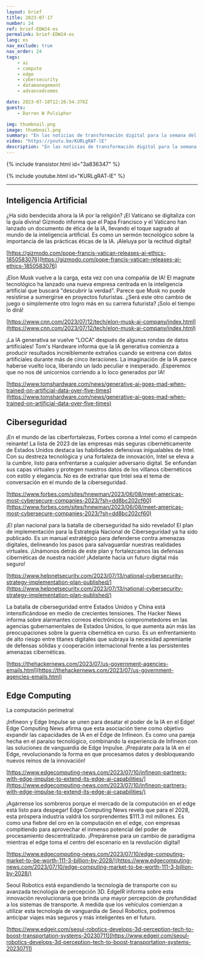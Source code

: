 ```yaml
---
layout: brief
title: 2023-07-17
number: 24
ref: brief-EDW24-es
permalink: brief-EDW24-es
lang: es
nav_exclude: true
nav_order: 24
tags:
    - ai
    - compute
    - edge
    - cybersecurity
    - datamanagement
    - advancedcomms

date: 2023-07-18T12:26:54.376Z
guests:
    - Darren W Pulsipher

img: thumbnail.png
image: thumbnail.png
summary: "En las noticias de transformación digital para la semana del 17 de julio de 2023, el Papa Francisco ofrece orientación sobre ética en la inteligencia artificial, Intel sigue siendo la fortaleza cibernética de América y el mercado de la computación en el borde está listo para despegar."
video: "https://youtu.be/KURLgRAT-lE"
description: "En las noticias de transformación digital para la semana del 17 de julio de 2023, el Papa Francisco ofrece orientación sobre ética en la inteligencia artificial, Intel sigue siendo la fortaleza cibernética de América y el mercado de la computación en el borde está listo para despegar."
---
```



{% include transistor.html id="3a836347" %}



{% include youtube.html id="KURLgRAT-lE" %}


---


## Inteligencia Artificial

¿Ha sido bendecida ahora la IA por la religión? ¡El Vaticano se digitaliza con la guía divina! Gizmodo informa que el Papa Francisco y el Vaticano han lanzado un documento de ética de la IA, llevando el toque sagrado al mundo de la inteligencia artificial. Es como un sermón tecnológico sobre la importancia de las prácticas éticas de la IA. ¡Aleluya por la rectitud digital!

[https://gizmodo.com/pope-francis-vatican-releases-ai-ethics-1850583076](https://gizmodo.com/pope-francis-vatican-releases-ai-ethics-1850583076)

¡Elon Musk vuelve a la carga, esta vez con una compañía de IA! El magnate tecnológico ha lanzado una nueva empresa centrada en la inteligencia artificial que buscará "descubrir la verdad". Parece que Musk no puede resistirse a sumergirse en proyectos futuristas. ¿Será este otro cambio de juego o simplemente otro logro más en su carrera futurista? ¡Solo el tiempo lo dirá!

[https://www.cnn.com/2023/07/12/tech/elon-musk-ai-company/index.html](https://www.cnn.com/2023/07/12/tech/elon-musk-ai-company/index.html)

¡La IA generativa se vuelve "LOCA" después de algunas rondas de datos artificiales! Tom's Hardware informa que la IA generativa comienza a producir resultados increíblemente extraños cuando se entrena con datos artificiales durante más de cinco iteraciones. La imaginación de la IA parece haberse vuelto loca, liberando un lado peculiar e inesperado. ¡Esperemos que no nos dé unicornios corriendo a lo loco generados por IA!

[https://www.tomshardware.com/news/generative-ai-goes-mad-when-trained-on-artificial-data-over-five-times](https://www.tomshardware.com/news/generative-ai-goes-mad-when-trained-on-artificial-data-over-five-times)

## Ciberseguridad

¡En el mundo de las ciberfortalezas, Forbes corona a Intel como el campeón reinante! La lista de 2023 de las empresas más seguras cibernéticamente de Estados Unidos destaca las habilidades defensivas inigualables de Intel. Con su destreza tecnológica y una fortaleza de innovación, Intel se eleva a la cumbre, listo para enfrentarse a cualquier adversario digital. Se enfundan sus capas virtuales y protegen nuestros datos de los villanos cibernéticos con estilo y elegancia. No es de extrañar que Intel sea el tema de conversación en el mundo de la ciberseguridad.

[https://www.forbes.com/sites/hnewman/2023/06/08/meet-americas-most-cybersecure-companies-2023/?sh=dd8bc202cf60](https://www.forbes.com/sites/hnewman/2023/06/08/meet-americas-most-cybersecure-companies-2023/?sh=dd8bc202cf60)

¡El plan nacional para la batalla de ciberseguridad ha sido revelado! El plan de implementación para la Estrategia Nacional de Ciberseguridad ya ha sido publicado. Es un manual estratégico para defenderse contra amenazas digitales, delineando los pasos para salvaguardar nuestras realidades virtuales. ¡Unámonos detrás de este plan y fortalezcamos las defensas cibernéticas de nuestra nación! ¡Adelante hacia un futuro digital más seguro!

[https://www.helpnetsecurity.com/2023/07/13/national-cybersecurity-strategy-implementation-plan-published/](https://www.helpnetsecurity.com/2023/07/13/national-cybersecurity-strategy-implementation-plan-published/)

La batalla de ciberseguridad entre Estados Unidos y China está intensificándose en medio de crecientes tensiones. The Hacker News informa sobre alarmantes correos electrónicos comprometedores en las agencias gubernamentales de Estados Unidos, lo que aumenta aún más las preocupaciones sobre la guerra cibernética en curso. Es un enfrentamiento de alto riesgo entre titanes digitales que subraya la necesidad apremiante de defensas sólidas y cooperación internacional frente a las persistentes amenazas cibernéticas.

[https://thehackernews.com/2023/07/us-government-agencies-emails.html](https://thehackernews.com/2023/07/us-government-agencies-emails.html)

## Edge Computing
La computación perimetral

¡Infineon y Edge Impulse se unen para desatar el poder de la IA en el Edge! Edge Computing News afirma que esta asociación tiene como objetivo expandir las capacidades de IA en el Edge de Infineon. Es como una pareja hecha en el paraíso tecnológico, combinando la experiencia de Infineon con las soluciones de vanguardia de Edge Impulse. ¡Prepárate para la IA en el Edge, revolucionando la forma en que procesamos datos y desbloqueando nuevos reinos de la innovación!

[https://www.edgecomputing-news.com/2023/07/10/infineon-partners-with-edge-impulse-to-extend-its-edge-ai-capabilities/](https://www.edgecomputing-news.com/2023/07/10/infineon-partners-with-edge-impulse-to-extend-its-edge-ai-capabilities/)

¡Agárrense los sombreros porque el mercado de la computación en el edge está listo para despegar! Edge Computing News revela que para el 2028, esta próspera industria valdrá los sorprendentes $111.3 mil millones. Es como una fiebre del oro en la computación en el edge, con empresas compitiendo para aprovechar el inmenso potencial del poder de procesamiento descentralizado. ¡Prepárense para un cambio de paradigma mientras el edge toma el centro del escenario en la revolución digital!

[https://www.edgecomputing-news.com/2023/07/10/edge-computing-market-to-be-worth-111-3-billion-by-2028/](https://www.edgecomputing-news.com/2023/07/10/edge-computing-market-to-be-worth-111-3-billion-by-2028/)

Seoul Robotics está expandiendo la tecnología de transporte con su avanzada tecnología de percepción 3D. EdgeIR informa sobre esta innovación revolucionaria que brinda una mayor percepción de profundidad a los sistemas de transporte. A medida que los vehículos comienzan a utilizar esta tecnología de vanguardia de Seoul Robotics, podremos anticipar viajes más seguros y más inteligentes en el futuro.

[https://www.edgeir.com/seoul-robotics-develops-3d-perception-tech-to-boost-transportation-systems-20230711](https://www.edgeir.com/seoul-robotics-develops-3d-perception-tech-to-boost-transportation-systems-20230711)


